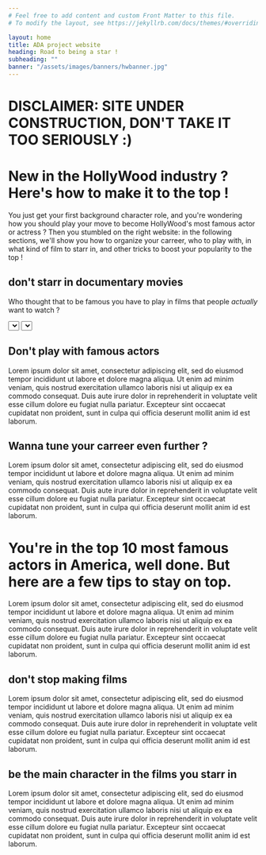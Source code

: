 ```yaml
---
# Feel free to add content and custom Front Matter to this file.
# To modify the layout, see https://jekyllrb.com/docs/themes/#overriding-theme-defaults

layout: home
title: ADA project website
heading: Road to being a star !
subheading: ""
banner: "/assets/images/banners/hwbanner.jpg"
---
```


# DISCLAIMER: SITE UNDER CONSTRUCTION, DON'T TAKE IT TOO SERIOUSLY :)

# New in the HollyWood industry ? Here's how to make it to the top !

You just get your first background character role, and you're wondering how you should play your move to become HollyWood's most famous actor or actress ? Then you stumbled on the right website: in the following sections, we'll show you how to organize your carreer, who to play with, in what kind of film to starr in, and other tricks to boost your popularity to the top !

## don't starr in documentary movies
Who thought that to be famous you have to play in films that people _actually_ want to watch ?
<div id="img-container" class="img-container">
    <div class="mb2">
        <select id="s_year" onchange="update_current_hist()"></select>
        <select id="s_genre" onchange="update_current_hist()"></select>
    </div>
</div>

## Don't play with famous actors
Lorem ipsum dolor sit amet, consectetur adipiscing elit, sed do eiusmod tempor incididunt ut labore et dolore magna aliqua. Ut enim ad minim veniam, quis nostrud exercitation ullamco laboris nisi ut aliquip ex ea commodo consequat. Duis aute irure dolor in reprehenderit in voluptate velit esse cillum dolore eu fugiat nulla pariatur. Excepteur sint occaecat cupidatat non proident, sunt in culpa qui officia deserunt mollit anim id est laborum.
## Wanna tune your carreer even further ?
Lorem ipsum dolor sit amet, consectetur adipiscing elit, sed do eiusmod tempor incididunt ut labore et dolore magna aliqua. Ut enim ad minim veniam, quis nostrud exercitation ullamco laboris nisi ut aliquip ex ea commodo consequat. Duis aute irure dolor in reprehenderit in voluptate velit esse cillum dolore eu fugiat nulla pariatur. Excepteur sint occaecat cupidatat non proident, sunt in culpa qui officia deserunt mollit anim id est laborum.


# You're in the top 10 most famous actors in America, well done. But here are a few tips to stay on top.
Lorem ipsum dolor sit amet, consectetur adipiscing elit, sed do eiusmod tempor incididunt ut labore et dolore magna aliqua. Ut enim ad minim veniam, quis nostrud exercitation ullamco laboris nisi ut aliquip ex ea commodo consequat. Duis aute irure dolor in reprehenderit in voluptate velit esse cillum dolore eu fugiat nulla pariatur. Excepteur sint occaecat cupidatat non proident, sunt in culpa qui officia deserunt mollit anim id est laborum.

## don't stop making films
Lorem ipsum dolor sit amet, consectetur adipiscing elit, sed do eiusmod tempor incididunt ut labore et dolore magna aliqua. Ut enim ad minim veniam, quis nostrud exercitation ullamco laboris nisi ut aliquip ex ea commodo consequat. Duis aute irure dolor in reprehenderit in voluptate velit esse cillum dolore eu fugiat nulla pariatur. Excepteur sint occaecat cupidatat non proident, sunt in culpa qui officia deserunt mollit anim id est laborum.

## be the main character in the films you starr in
Lorem ipsum dolor sit amet, consectetur adipiscing elit, sed do eiusmod tempor incididunt ut labore et dolore magna aliqua. Ut enim ad minim veniam, quis nostrud exercitation ullamco laboris nisi ut aliquip ex ea commodo consequat. Duis aute irure dolor in reprehenderit in voluptate velit esse cillum dolore eu fugiat nulla pariatur. Excepteur sint occaecat cupidatat non proident, sunt in culpa qui officia deserunt mollit anim id est laborum.



<script src="assets/scripts/index.js"></script>
<link rel="stylesheet" href="assets/css/custom.css"/>
